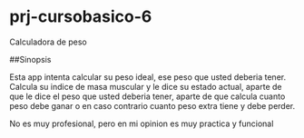 # prj-cursobasico-6
Calculadora de peso

##Sinopsis

Esta app intenta calcular su peso ideal, ese peso que usted deberia tener. Calcula su indice de masa muscular y le dice su estado actual, 
aparte de que le dice el peso que usted deberia tener, aparte de que calcula cuanto peso debe ganar o en caso contrario cuanto peso extra
tiene y debe perder.

No es muy profesional, pero en mi opinion es muy practica y funcional
